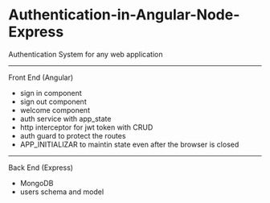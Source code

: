 # Authentication-in-Angular-Node-Express

Authentication System for any web application

---

Front End (Angular)

- sign in component
- sign out component
- welcome component
- auth service with app_state
- http interceptor for jwt token with CRUD
- auth guard to protect the routes
- APP_INITIALIZAR to maintin state even after the browser is closed

---

Back End (Express)

- MongoDB
- users schema and model
